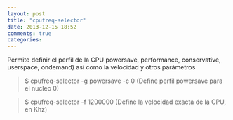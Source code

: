 ```yaml
---
layout: post
title: "cpufreq-selector"
date: 2013-12-15 18:52
comments: true
categories: 
---
```

Permite definir el perfil de la CPU powersave, performance, conservative, userspace, ondemand) así como la velocidad y otros parámetros

>$ cpufreq-selector -g powersave -c 0 (Define perfil powersave para el nucleo 0)

>$ cpufreq-selector -f 1200000 (Define la velocidad exacta de la CPU, en Khz)

